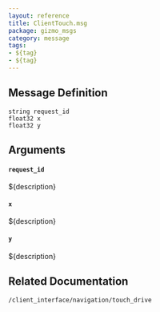 ```yaml
---
layout: reference
title: ClientTouch.msg
package: gizmo_msgs
category: message
tags: 
- ${tag}
- ${tag}
---
```


## Message Definition
```
string request_id
float32 x
float32 y
```

## Arguments
#### `request_id`
${description}

#### `x`
${description}

#### `y`
${description}

## Related Documentation
``/client_interface/navigation/touch_drive``  
